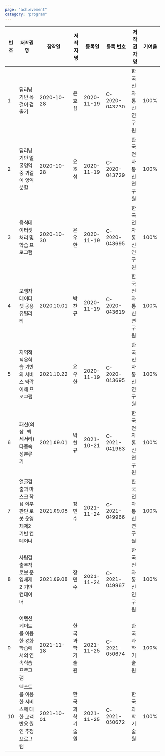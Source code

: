```yaml
---
page: "achievement"
category: "program"
---
```


| 번호 | 저작권명                                                      | 창작일     | 저작자명       | 등록일     | 등록 번호     | 저작권자명         | 기여율 |
| ---- | ------------------------------------------------------------- | ---------- | -------------- | ---------- | ------------- | ------------------ | ------ |
| 1    | 딥러닝 기반 목걸이 검출기                                     | 2020-10-28 | 윤호섭         | 2020-11-19 | C-2020-043730 | 한국전자통신연구원 | 100%   |
| 2    | 딥러닝 기반 얼굴영역 중 귀걸이 영역 분할                      | 2020-10-28 | 윤호섭         | 2020-11-19 | C-2020-043729 | 한국전자통신연구원 | 100%   |
| 3    | 음식데이터셋 처리 및 학습 프로그램                            | 2020-10-30 | 윤우한         | 2020-11-19 | C-2020-043695 | 한국전자통신연구원 | 100%   |
| 4    | 보행자데이터셋 공용 유틸리티                                  | 2020.10.01 | 박찬규         | 2020-11-19 | C-2020-043619 | 한국전자통신연구원 | 100%   |
| 5    | 지역적 적응학습 기반의 서비스 맥락 이해 프로그램              | 2021.10.22 | 윤우한         | 2020-11-19 | C-2020-043695 | 한국전자통신연구원 | 100%   |
| 6    | 패션(의상-액세서리) 다중속성분류기                            | 2021.09.01 | 박찬규         | 2021-10-21 | C-2021-041963 | 한국전자통신연구원 | 100%   |
| 7    | 얼굴검출과 마스크 착용 여부 판단 로봇 운영체제2 기반 컨테이너 | 2021.09.08 | 장민수         | 2021-11-24 | C-2021-049966 | 한국전자통신연구원 | 100%   |
| 8    | 사람검출추적 로봇 운영체제2 기반 컨테이너                     | 2021.09.08 | 장민수         | 2021-11-24 | C-2021-049967 | 한국전자통신연구원 | 100%   |
| 9    | 어텐션 게이트를 이용한 강화학습에서의 연속학습 프로그램       | 2021-11-18 | 한국과학기술원 | 2021-11-25 | C-2021-050674 | 한국과학기술원     | 100%   |
| 10   | 텍스트를 이용한 서비스에 대한 고객 반응 원인 추정 프로그램    | 2021-10-01 | 한국과학기술원 | 2021-11-25 | C-2021-050672 | 한국과학기술원     | 100%   |

